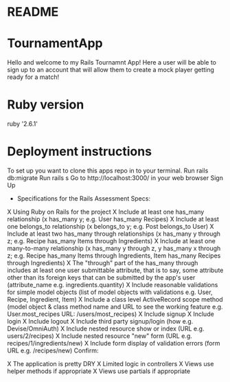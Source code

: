 # README

# TournamentApp
Hello and welcome to my Rails Tournamnt App! Here a user will be able to sign up to an account that will allow them to create a mock player getting ready for a match! 

# Ruby version
ruby '2.6.1'

# Deployment instructions
To set up you want to clone this apps repo in to your terminal.
Run rails db:migrate 
Run rails s
Go to http://localhost:3000/ in your web browser
Sign Up

* Specifications for the Rails Assessment
Specs:

X   Using Ruby on Rails for the project
X   Include at least one has_many relationship (x has_many y; e.g. User has_many Recipes)
X   Include at least one belongs_to relationship (x belongs_to y; e.g. Post belongs_to        User)
X   Include at least two has_many through relationships (x has_many y through z; e.g.         Recipe has_many Items through Ingredients)
X   Include at least one many-to-many relationship (x has_many y through z, y has_many x      through z; e.g. Recipe has_many Items through Ingredients, Item has_many Recipes          through Ingredients)
X   The "through" part of the has_many through includes at least one user submittable         attribute, that is to say, some attribute other than its foreign keys that can be         submitted by the app's user (attribute_name e.g. ingredients.quantity)
X   Include reasonable validations for simple model objects (list of model objects with       validations e.g. User, Recipe, Ingredient, Item)
X   Include a class level ActiveRecord scope method (model object & class method name and     URL to see the working feature e.g. User.most_recipes URL: /users/most_recipes)
X   Include signup
X   Include login
X   Include logout
X   Include third party signup/login (how e.g. Devise/OmniAuth)
X   Include nested resource show or index (URL e.g. users/2/recipes)
X   Include nested resource "new" form (URL e.g. recipes/1/ingredients/new)
X   Include form display of validation errors (form URL e.g. /recipes/new)
Confirm:

X   The application is pretty DRY
X   Limited logic in controllers
X   Views use helper methods if appropriate
X   Views use partials if appropriate
